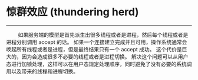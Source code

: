 # 惊群效应 (thundering herd)
***

&emsp;&emsp;
如果服务端的模型是首先派生出很多线程或者是进程，然后每个线程或者是进程分别调用 accept 的话。
如果一个连接建立完成并且可用，操作系统通常会唤起所有线程或者是进程，但是最终结果只有一个 accept 成功。
这个代价是巨大的，因为会造成很多不必要的线程或者是进程切换。
解决这个问题可以从用户态进行加锁处理，这样可以在用户态规定处理顺序，同时避免了没有必要的系统调用以及带来的线程和进程切换。